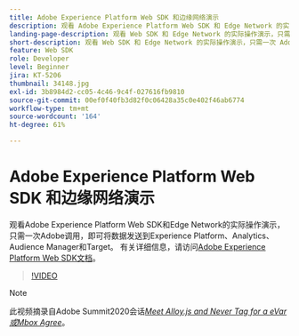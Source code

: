 ```yaml
---
title: Adobe Experience Platform Web SDK 和边缘网络演示
description: 观看 Adobe Experience Platform Web SDK 和 Edge Network 的实际操作演示，只需一次 Adobe 调用，即可将数据发送到 Experience Platform、Analytics、Audience Manager 和 Target。
landing-page-description: 观看 Web SDK 和 Edge Network 的实际操作演示，只需一次 Adobe 调用，即可将数据发送到 Experience Platform、Analytics、Audience Manager 和 Target。
short-description: 观看 Web SDK 和 Edge Network 的实际操作演示，只需一次 Adobe 调用，即可将数据发送到 Experience Platform、Analytics、Audience Manager 和 Target。
feature: Web SDK
role: Developer
level: Beginner
jira: KT-5206
thumbnail: 34148.jpg
exl-id: 3b8984d2-cc05-4c46-9c4f-027616fb9810
source-git-commit: 00ef0f40fb3d82f0c06428a35c0e402f46ab6774
workflow-type: tm+mt
source-wordcount: '164'
ht-degree: 61%

---
```


# Adobe Experience Platform Web SDK 和边缘网络演示

观看Adobe Experience Platform Web SDK和Edge Network的实际操作演示，只需一次Adobe调用，即可将数据发送到Experience Platform、Analytics、Audience Manager和Target。 有关详细信息，请访问[Adobe Experience Platform Web SDK文档](https://experienceleague.adobe.com/docs/experience-platform/edge/home.html)。

>[!VIDEO](https://video.tv.adobe.com/v/34148?learn=on)

>[!NOTE]
>
>此视频摘录自Adobe Summit2020会话&#x200B;*[Meet Alloy.js and Never Tag for a eVar或Mbox Agree](https://business.adobe.com/summit/2020/with-alloy-js-never-tag-for-an-evar-or-mbox-again.html)*。
